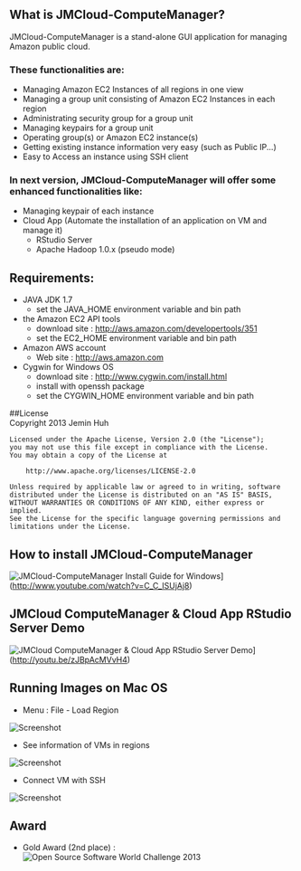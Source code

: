 ## What is JMCloud-ComputeManager?
JMCloud-ComputeManager is a stand-alone GUI application for managing Amazon public cloud.

### These functionalities are:
* Managing Amazon EC2 Instances of all regions in one view
* Managing a group unit consisting of Amazon EC2 Instances in each region
* Administrating security group for a group unit
* Managing keypairs for a group unit
* Operating group(s) or Amazon EC2 instance(s)
* Getting existing instance information very easy (such as Public IP...)
* Easy to Access an instance using SSH client

### In next version, JMCloud-ComputeManager will offer some enhanced functionalities like:
* Managing keypair of each instance
* Cloud App (Automate the installation of an application on VM and manage it)
	- RStudio Server
	- Apache Hadoop 1.0.x (pseudo mode)

## Requirements:
* JAVA JDK 1.7
	- set the JAVA_HOME environment variable and bin path
* the Amazon EC2 API tools
	- download site : http://aws.amazon.com/developertools/351
	- set the EC2_HOME environment variable and bin path
* Amazon AWS account 
	- Web site : http://aws.amazon.com
* Cygwin for Windows OS
	- download site : http://www.cygwin.com/install.html
	- install with openssh package
	- set the CYGWIN_HOME environment variable and bin path

##License	
	Copyright 2013 Jemin Huh
	
	Licensed under the Apache License, Version 2.0 (the "License");
	you may not use this file except in compliance with the License.
	You may obtain a copy of the License at
	
	    http://www.apache.org/licenses/LICENSE-2.0
	
	Unless required by applicable law or agreed to in writing, software
	distributed under the License is distributed on an "AS IS" BASIS,
	WITHOUT WARRANTIES OR CONDITIONS OF ANY KIND, either express or implied.
	See the License for the specific language governing permissions and
	limitations under the License.

## How to install JMCloud-ComputeManager
![JMCloud-ComputeManager Install Guide for Windows](https://i1.ytimg.com/vi/C_C_ISUjAj8/3.jpg)](http://www.youtube.com/watch?v=C_C_ISUjAj8)

## JMCloud ComputeManager & Cloud App RStudio Server Demo
![JMCloud ComputeManager & Cloud App RStudio Server Demo](https://i1.ytimg.com/vi/zJBpAcMVvH4/2.jpg)](http://youtu.be/zJBpAcMVvH4)

## Running Images on Mac OS
* Menu : File - Load Region

![Screenshot](https://github.com/JM-Lab/JMCloud-ComputeManager/wiki/images/09-LoadRegionOnMac.png)

* See information of VMs in regions

![Screenshot](https://github.com/JM-Lab/JMCloud-ComputeManager/wiki/images/10-OneViewOnMac.png)

* Connect VM with SSH

![Screenshot](https://github.com/JM-Lab/JMCloud-ComputeManager/wiki/images/11-ConnectVMWithSSHOnMac.png)

## Award
* Gold Award (2nd place) : ![Open Source Software World Challenge 2013](http://www.oss.kr/oss_repository8/551890)
